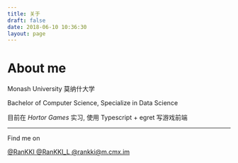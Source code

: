 ```yaml
---
title: 关于
draft: false
date: 2018-06-10 10:36:30
layout: page
---
```


# About me
Monash University 莫纳什大学

Bachelor of Computer Science, Specialize in Data Science

目前在 _Hortor Games_ 实习, 使用 Typescript + egret 写游戏前端

----

Find me on


<a class="icon" target="_blank" rel="noopener" href="https://github.com/RanKKI">
    <i class="fab fa-github"></i>
    @RanKKI
</a>

<a class="icon" target="_blank" rel="noopener" href="https://t.me/RanKKI_L">
    <i class="fab fa-telegram"></i>
    @RanKKI_L
</a>

<a class="icon" target="_blank" rel="noopener" href="https://m.cmx.im/@rankki">
    <i class="fab fa-mastodon"></i>
    @rankki@m.cmx.im
</a>